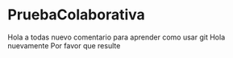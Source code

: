# PruebaColaborativa

Hola a todas nuevo comentario para aprender como usar git 
Hola nuevamente
Por favor que resulte 